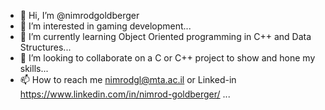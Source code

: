 - 👋 Hi, I’m @nimrodgoldberger
- 👀 I’m interested in gaming development...
- 🌱 I’m currently learning Object Oriented programming in C++ and Data Structures...
- 💞️ I’m looking to collaborate on a C or C++ project to show and hone my skills...
- 📫 How to reach me nimrodgl@mta.ac.il or Linked-in https://www.linkedin.com/in/nimrod-goldberger/ ...

<!---
nimrodgoldberger/nimrodgoldberger is a ✨ special ✨ repository because its `README.md` (this file) appears on your GitHub profile.
You can click the Preview link to take a look at your changes.
--->
